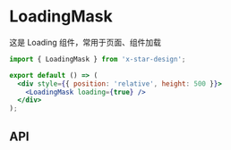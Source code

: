 # LoadingMask

这是 Loading 组件，常用于页面、组件加载

```jsx
import { LoadingMask } from 'x-star-design';

export default () => (
  <div style={{ position: 'relative', height: 500 }}>
    <LoadingMask loading={true} />
  </div>
);
```

## API

<API id="LoadingMask"></API>
